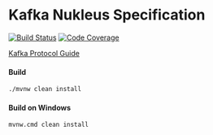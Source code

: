 # Kafka Nukleus Specification

[![Build Status][build-status-image]][build-status]
[![Code Coverage][code-coverage-image]][code-coverage]

[Kafka Protocol Guide](http://kafka.apache.org/protocol.html)

#### Build
```bash
./mvnw clean install
```
#### Build on Windows
```bash
mvnw.cmd clean install
```

[build-status-image]: https://github.com/reaktivity/nukleus-kafka.spec/workflows/build/badge.svg
[build-status]: https://github.com/reaktivity/nukleus-kafka.spec/actions
[code-coverage-image]: https://codecov.io/gh/reaktivity/nukleus-kafka.spec/branch/develop/graph/badge.svg
[code-coverage]: https://codecov.io/gh/reaktivity/nukleus-kafka.spec
